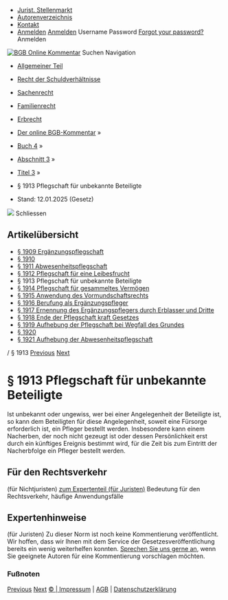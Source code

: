   * [Jurist. Stellenmarkt](https://bgb.kommentar.de/Buch-4/Abschnitt-3/Titel-3/</job-board> "Jurist. Stellenmarkt")
  * [Autorenverzeichnis](https://bgb.kommentar.de/Buch-4/Abschnitt-3/Titel-3/</Autorenverzeichnis> "Autorenverzeichnis")
  * [Kontakt](https://bgb.kommentar.de/Buch-4/Abschnitt-3/Titel-3/</Kontakt>)
  * [Anmelden](https://bgb.kommentar.de/Buch-4/Abschnitt-3/Titel-3/<#login> "show login form") [Anmelden](https://bgb.kommentar.de/Buch-4/Abschnitt-3/Titel-3/<#> "hide login form") Username Password
[Forgot your password?](https://bgb.kommentar.de/Buch-4/Abschnitt-3/Titel-3/</user/forgotpassword>) Anmelden 


[![BGB Online Kommentar](https://bgb.kommentar.de/extension/bgb/design/bgb/images/logo.png)](https://bgb.kommentar.de/Buch-4/Abschnitt-3/Titel-3/</> "BGB Online Kommentar")
Suchen
Navigation
  * [Allgemeiner Teil](https://bgb.kommentar.de/Buch-4/Abschnitt-3/Titel-3/</Buch-1>)
  * [Recht der Schuldverhältnisse](https://bgb.kommentar.de/Buch-4/Abschnitt-3/Titel-3/</Buch-2>)
  * [Sachenrecht](https://bgb.kommentar.de/Buch-4/Abschnitt-3/Titel-3/</Buch-3>)
  * [Familienrecht](https://bgb.kommentar.de/Buch-4/Abschnitt-3/Titel-3/</Buch-4>)
  * [Erbrecht](https://bgb.kommentar.de/Buch-4/Abschnitt-3/Titel-3/</Buch-5>)


  * [Der online BGB-Kommentar](https://bgb.kommentar.de/Buch-4/Abschnitt-3/Titel-3/</>) »
  * [Buch 4](https://bgb.kommentar.de/Buch-4/Abschnitt-3/Titel-3/</Buch-4>) »
  * [Abschnitt 3](https://bgb.kommentar.de/Buch-4/Abschnitt-3/Titel-3/</Buch-4/Abschnitt-3>) »
  * [Titel 3](https://bgb.kommentar.de/Buch-4/Abschnitt-3/Titel-3/</Buch-4/Abschnitt-3/Titel-3>) »
  * § 1913 Pflegschaft für unbekannte Beteiligte 
  * Stand: 12.01.2025 (Gesetz) 


![](https://vg01.met.vgwort.de/na/1c9909529ead4f509072c06d9081a7d5)
Schliessen 
## Artikelübersicht
  * [ § 1909 Ergänzungspflegschaft ](https://bgb.kommentar.de/Buch-4/Abschnitt-3/Titel-3/</Buch-4/Abschnitt-3/Titel-3/Ergaenzungspflegschaft>)
  * [ § 1910 ](https://bgb.kommentar.de/Buch-4/Abschnitt-3/Titel-3/</Buch-4/Abschnitt-3/Titel-3/node_2330>)
  * [ § 1911 Abwesenheitspflegschaft ](https://bgb.kommentar.de/Buch-4/Abschnitt-3/Titel-3/</Buch-4/Abschnitt-3/Titel-3/Abwesenheitspflegschaft>)
  * [ § 1912 Pflegschaft für eine Leibesfrucht ](https://bgb.kommentar.de/Buch-4/Abschnitt-3/Titel-3/</Buch-4/Abschnitt-3/Titel-3/Pflegschaft-fuer-eine-Leibesfrucht>)
  * § 1913 Pflegschaft für unbekannte Beteiligte 
  * [ § 1914 Pflegschaft für gesammeltes Vermögen ](https://bgb.kommentar.de/Buch-4/Abschnitt-3/Titel-3/</Buch-4/Abschnitt-3/Titel-3/Pflegschaft-fuer-gesammeltes-Vermoegen>)
  * [ § 1915 Anwendung des Vormundschaftsrechts ](https://bgb.kommentar.de/Buch-4/Abschnitt-3/Titel-3/</Buch-4/Abschnitt-3/Titel-3/Anwendung-des-Vormundschaftsrechts>)
  * [ § 1916 Berufung als Ergänzungspfleger ](https://bgb.kommentar.de/Buch-4/Abschnitt-3/Titel-3/</Buch-4/Abschnitt-3/Titel-3/Berufung-als-Ergaenzungspfleger>)
  * [ § 1917 Ernennung des Ergänzungspflegers durch Erblasser und Dritte ](https://bgb.kommentar.de/Buch-4/Abschnitt-3/Titel-3/</Buch-4/Abschnitt-3/Titel-3/Ernennung-des-Ergaenzungspflegers-durch-Erblasser-und-Dritte>)
  * [ § 1918 Ende der Pflegschaft kraft Gesetzes ](https://bgb.kommentar.de/Buch-4/Abschnitt-3/Titel-3/</Buch-4/Abschnitt-3/Titel-3/Ende-der-Pflegschaft-kraft-Gesetzes>)
  * [ § 1919 Aufhebung der Pflegschaft bei Wegfall des Grundes ](https://bgb.kommentar.de/Buch-4/Abschnitt-3/Titel-3/</Buch-4/Abschnitt-3/Titel-3/Aufhebung-der-Pflegschaft-bei-Wegfall-des-Grundes>)
  * [ § 1920 ](https://bgb.kommentar.de/Buch-4/Abschnitt-3/Titel-3/</Buch-4/Abschnitt-3/Titel-3/node_2340>)
  * [ § 1921 Aufhebung der Abwesenheitspflegschaft ](https://bgb.kommentar.de/Buch-4/Abschnitt-3/Titel-3/</Buch-4/Abschnitt-3/Titel-3/Aufhebung-der-Abwesenheitspflegschaft>)


/ § 1913 
[Previous](https://bgb.kommentar.de/Buch-4/Abschnitt-3/Titel-3/</Buch-4/Abschnitt-3/Titel-3/Pflegschaft-fuer-eine-Leibesfrucht> "§ 1912 Pflegschaft für eine Leibesfrucht") [Next](https://bgb.kommentar.de/Buch-4/Abschnitt-3/Titel-3/</Buch-4/Abschnitt-3/Titel-3/Pflegschaft-fuer-gesammeltes-Vermoegen> "§ 1914 Pflegschaft für gesammeltes Vermögen")
# § 1913 Pflegschaft für unbekannte Beteiligte
Ist unbekannt oder ungewiss, wer bei einer Angelegenheit der Beteiligte ist, so kann dem Beteiligten für diese Angelegenheit, soweit eine Fürsorge erforderlich ist, ein Pfleger bestellt werden. Insbesondere kann einem Nacherben, der noch nicht gezeugt ist oder dessen Persönlichkeit erst durch ein künftiges Ereignis bestimmt wird, für die Zeit bis zum Eintritt der Nacherbfolge ein Pfleger bestellt werden.
## Für den Rechtsverkehr 
(für Nichtjuristen)
[zum Expertenteil (für Juristen)](https://bgb.kommentar.de/Buch-4/Abschnitt-3/Titel-3/<#expertenhinweise>)
Bedeutung für den Rechtsverkehr, häufige Anwendungsfälle
## Expertenhinweise
(für Juristen)
Zu dieser Norm ist noch keine Kommentierung veröffentlicht. Wir hoffen, dass wir Ihnen mit dem Service der Gesetzesveröffentlichung bereits ein wenig weiterhelfen konnten. [Sprechen Sie uns gerne an](https://bgb.kommentar.de/Buch-4/Abschnitt-3/Titel-3/</Kontakt>), wenn Sie geeignete Autoren für eine Kommentierung vorschlagen möchten. 
### Fußnoten
[Previous](https://bgb.kommentar.de/Buch-4/Abschnitt-3/Titel-3/</Buch-4/Abschnitt-3/Titel-3/Pflegschaft-fuer-eine-Leibesfrucht> "§ 1912 Pflegschaft für eine Leibesfrucht") [Next](https://bgb.kommentar.de/Buch-4/Abschnitt-3/Titel-3/</Buch-4/Abschnitt-3/Titel-3/Pflegschaft-fuer-gesammeltes-Vermoegen> "§ 1914 Pflegschaft für gesammeltes Vermögen")
[© | Impressum](https://bgb.kommentar.de/Buch-4/Abschnitt-3/Titel-3/</Kontakt>) | [AGB](https://bgb.kommentar.de/Buch-4/Abschnitt-3/Titel-3/</AGB>) | [Datenschutzerklärung](https://bgb.kommentar.de/Buch-4/Abschnitt-3/Titel-3/</Datenschutzerklaerung-fuer-Leser>)

